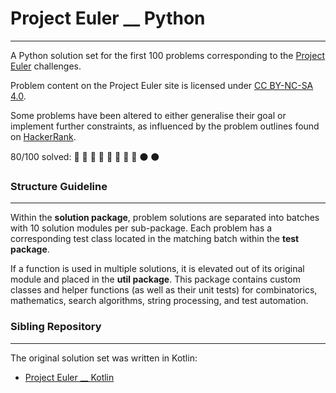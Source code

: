 # Project Euler __ Python
___
A Python solution set for the first 100 problems corresponding to the [Project Euler](https://projecteuler.net/archives) challenges.

Problem content on the Project Euler site is licensed under [CC BY-NC-SA 4.0](https://projecteuler.net/copyright).

Some problems have been altered to either generalise their goal or implement further constraints, as influenced by the 
problem outlines found on [HackerRank](https://www.hackerrank.com/contests/projecteuler/challenges).

80/100 solved: :snake: :snake: :snake: :snake: :snake: :snake: :snake: :snake: :black_circle: :black_circle:

### Structure Guideline

---
Within the **solution package**, problem solutions are separated into batches with 10 solution modules per sub-package. 
Each problem has a corresponding test class located in the matching batch within the **test package**.

If a function is used in multiple solutions, it is elevated out of its original module and placed in the 
**util package**. This package contains custom classes and helper functions (as well as their unit tests) for 
combinatorics, mathematics, search algorithms, string processing, and test automation.

### Sibling Repository

---
The original solution set was written in Kotlin:
- [Project Euler __ Kotlin](https://github.com/bog-walk/project-euler-kotlin)